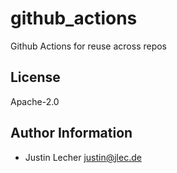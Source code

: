 

# github_actions

Github Actions for reuse across repos


## License

Apache-2.0

## Author Information

- Justin Lecher <justin@jlec.de>
